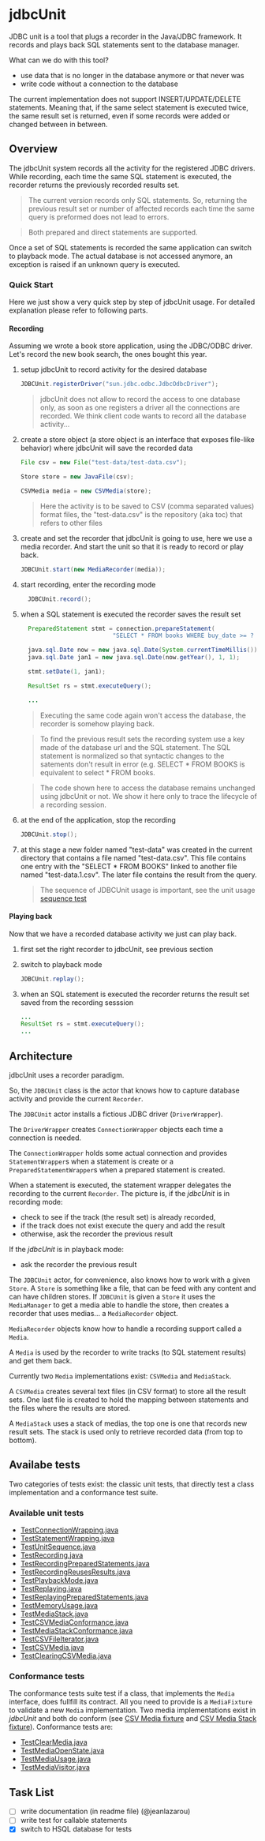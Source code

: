 jdbcUnit
========

JDBC unit is a tool that plugs a recorder in the Java/JDBC framework. It records and plays back SQL statements sent to the database manager.

What can we do with this tool?

* use data that is no longer in the database anymore or that never was
* write code without a connection to the database

The current implementation does not support INSERT/UPDATE/DELETE statements. Meaning that, if the same select statement is executed twice, the same result set is returned, even if some records were added or changed between in between.

Overview
--------

The jdbcUnit system records all the activity for the registered JDBC drivers. While recording, each time the same SQL statement is executed, the recorder returns the previously recorded results set.

>The current version records only SQL statements. So, returning the previous result set or number of affected records each time the same query is preformed does not lead to errors.

>Both prepared and direct statements are supported.

Once a set of SQL statements is recorded the same application can switch to playback mode. The actual database is not accessed anymore, an exception is raised if an unknown query is executed.

### Quick Start

Here we just show a very quick step by step of jdbcUnit usage. For detailed explanation please refer to following parts.

#### Recording

Assuming we wrote a book store application, using the JDBC/ODBC driver. Let's record the new book search, the ones bought this year.

1. setup jdbcUnit to record activity for the desired database

    ```java
    JDBCUnit.registerDriver("sun.jdbc.odbc.JdbcOdbcDriver");
    ``````
    > jdbcUnit does not allow to record the access to one database only, as soon as one registers a driver all the connections are recorded. We think client code wants to record all the database activity...

2. create a store object (a store object is an interface that exposes file-like behavior) where jdbcUnit will save the recorded data

    ```java
    File csv = new File("test-data/test-data.csv");
    
    Store store = new JavaFile(csv);
    
    CSVMedia media = new CSVMedia(store);
    ``````
    > Here the activity is to be saved to CSV (comma separated values) format files, the "test-data.csv" is the repository (aka toc) that refers to other files

3. create and set the recorder that jdbcUnit is going to use, here we use a media recorder. And start the unit so that it is ready to record or play back.

    ```java
    JDBCUnit.start(new MediaRecorder(media));
    ``````

4. start recording, enter the recording mode

    ```java
      JDBCUnit.record();
    ``````

5. when a SQL statement is executed the recorder saves the result set

    ```java
      PreparedStatement stmt = connection.prepareStatement(
                              "SELECT * FROM books WHERE buy_date >= ? ");

      java.sql.Date now = new java.sql.Date(System.currentTimeMillis());
      java.sql.Date jan1 = new java.sql.Date(now.getYear(), 1, 1); 

      stmt.setDate(1, jan1);

      ResultSet rs = stmt.executeQuery();

      ...
    ``````

    >Executing the same code again won't access the database, the recorder is somehow playing back.

    >To find the previous result sets the recording system use a key made of the database url and the SQL statement. The SQL statement is normalized so that syntactic changes to the satements don't result in error (e.g. SELECT * FROM BOOKS is equivalent to select * FROM books.

    >The code shown here to access the database remains unchanged using jdbcUnit or not. We show it here only to trace the lifecycle of a recording session.

6. at the end of the application, stop the recording

    ```java
    JDBCUnit.stop();
    ``````

7. at this stage a new folder named "test-data" was created in the current directory that contains a file named "test-data.csv". This file contains one entry with the "SELECT * FROM BOOKS" linked to another file named "test-data.1.csv". The later file contains the result from the query. 

    >The sequence of JDBCUnit usage is important, see the unit usage [sequence test](https://github.com/jeanlazarou/jdbcunit/blob/master/test/com/ap/jdbcunit/TestUnitSequence.java)

#### Playing back

Now that we have a recorded database activity we just can play back.

1. first set the right recorder to jdbcUnit, see previous section

2. switch to playback mode

    ```java
    JDBCUnit.replay();
    ``````

3. when an SQL statement is executed the recorder returns the result set saved from the recording sesssion

    ```java
    ...
    ResultSet rs = stmt.executeQuery();
    ...
    ``````

Architecture
------------

jdbcUnit uses a recorder paradigm.

So, the `JDBCUnit` class is the actor that knows how to capture database activity and provide the current `Recorder`.

The `JDBCUnit` actor installs a fictious JDBC driver (`DriverWrapper`).

The `DriverWrapper` creates `ConnectionWrapper` objects each time a connection is needed.

The `ConnectionWrapper` holds some actual connection and provides `StatementWrapper`s when a statement is create or a `PreparedStatementWrapper`s when a prepared statement is created.

When a statement is executed, the statement wrapper delegates the recording to the current `Recorder`. The picture is, if the _jdbcUnit_ is in recording mode:

* check to see if the track (the result set) is already recorded,
* if the track does not exist execute the query and add the result
* otherwise, ask the recorder the previous result 

If the _jdbcUnit_ is in playback mode:

* ask the recorder the previous result 

The `JDBCUnit` actor, for convenience, also knows how to work with a given `Store`. A `Store` is something like a file, that can be feed with any content and can have children stores. If `JDBCUnit` is given a `Store` it uses the `MediaManager` to get a media able to handle the store, then creates a recorder that uses medias... a `MediaRecorder` object.

`MediaRecorder` objects know how to handle a recording support called a `Media`.

A `Media` is used by the recorder to write tracks (to SQL statement results) and get them back.

Currently two `Media` implementations exist: `CSVMedia` and `MediaStack`.

A `CSVMedia` creates several text files (in CSV format) to store all the result sets. One last file is created to hold the mapping between statements and the files where the results are stored.

A `MediaStack` uses a stack of medias, the top one is one that records new result sets. The stack is used only to retrieve recorded data (from top to bottom).

Availabe tests
--------------

Two categories of tests exist: the classic unit tests, that directly test a class implementation and a conformance test suite.

### Available unit tests

* [TestConnectionWrapping.java](https://github.com/jeanlazarou/jdbcunit/blob/master/test/com/ap/jdbcunit/TestConnectionWrapping.java)
* [TestStatementWrapping.java](https://github.com/jeanlazarou/jdbcunit/blob/master/test/com/ap/jdbcunit/TestStatementWrapping.java)
* [TestUnitSequence.java](https://github.com/jeanlazarou/jdbcunit/blob/master/test/com/ap/jdbcunit/TestUnitSequence.java)
* [TestRecording.java](https://github.com/jeanlazarou/jdbcunit/blob/master/test/com/ap/jdbcunit/TestRecording.java)
* [TestRecordingPreparedStatements.java](https://github.com/jeanlazarou/jdbcunit/blob/master/test/com/ap/jdbcunit/TestRecordingPreparedStatements.java)
* [TestRecordingReusesResults.java](https://github.com/jeanlazarou/jdbcunit/blob/master/test/com/ap/jdbcunit/TestRecordingReusesResults.java)
* [TestPlaybackMode.java](https://github.com/jeanlazarou/jdbcunit/blob/master/test/com/ap/jdbcunit/TestPlaybackMode.java)
* [TestReplaying.java](https://github.com/jeanlazarou/jdbcunit/blob/master/test/com/ap/jdbcunit/TestReplaying.java)
* [TestReplayingPreparedStatements.java](https://github.com/jeanlazarou/jdbcunit/blob/master/test/com/ap/jdbcunit/TestReplayingPreparedStatements.java)
* [TestMemoryUsage.java](https://github.com/jeanlazarou/jdbcunit/blob/master/test/com/ap/jdbcunit/TestMemoryUsage.java)
* [TestMediaStack.java](https://github.com/jeanlazarou/jdbcunit/blob/master/test/com/ap/jdbcunit/TestMediaStack.java)
* [TestCSVMediaConformance.java](https://github.com/jeanlazarou/jdbcunit/blob/master/test/com/ap/jdbcunit/TestCSVMediaConformance.java)
* [TestMediaStackConformance.java](https://github.com/jeanlazarou/jdbcunit/blob/master/test/com/ap/jdbcunit/TestMediaStackConformance.java)
* [TestCSVFileIterator.java](https://github.com/jeanlazarou/jdbcunit/tree/master/test/com/ap/jdbcunit/csv/TestCSVFileIterator.java)
* [TestCSVMedia.java](https://github.com/jeanlazarou/jdbcunit/tree/master/test/com/ap/jdbcunit/csv/TestCSVMedia.java)
* [TestClearingCSVMedia.java](https://github.com/jeanlazarou/jdbcunit/tree/master/test/com/ap/jdbcunit/csv/TestClearingCSVMedia.java)

### Conformance tests

The conformance tests suite test if a class, that implements the `Media` interface, does fullfill its contract.
All you need to provide is a `MediaFixture` to validate a new `Media` implementation.
Two media implementations exist in _jdbcUnit_ and both do conform (see [CSV Media fixture](https://github.com/jeanlazarou/jdbcunit/blob/master/test/com/ap/jdbcunit/fixtures/CSVMediaFixture.java) and [CSV Media Stack fixture](https://github.com/jeanlazarou/jdbcunit/blob/master/test/com/ap/jdbcunit/fixtures/MediaStackFixture.java)). Conformance tests are:

* [TestClearMedia.java](https://github.com/jeanlazarou/jdbcunit/tree/master/test/com/ap/jdbcunit/conformance/TestClearMedia.java)
* [TestMediaOpenState.java](https://github.com/jeanlazarou/jdbcunit/tree/master/test/com/ap/jdbcunit/conformance/TestMediaOpenState.java)
* [TestMediaUsage.java](https://github.com/jeanlazarou/jdbcunit/tree/master/test/com/ap/jdbcunit/conformance/TestMediaUsage.java)
* [TestMediaVisitor.java](https://github.com/jeanlazarou/jdbcunit/tree/master/test/com/ap/jdbcunit/conformance/TestMediaVisitor.java)

Task List
---------

- [ ] write documentation (in readme file) (@jeanlazarou)
- [ ] write test for callable statements
- [x] switch to HSQL database for tests
